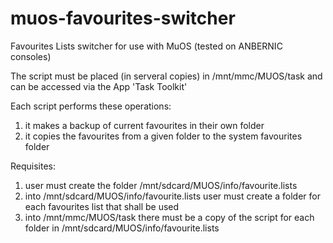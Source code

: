 # muos-favourites-switcher
Favourites Lists switcher for use with MuOS (tested on ANBERNIC consoles)

The script must be placed (in serveral copies) in /mnt/mmc/MUOS/task and can be accessed via the App 'Task Toolkit'

Each script performs these operations:
1. it makes a backup of current favourites in their own folder
2. it copies the favourites from a given folder to the system favourites folder

Requisites:
1. user must create the folder /mnt/sdcard/MUOS/info/favourite.lists
2. into /mnt/sdcard/MUOS/info/favourite.lists user must create a folder for each favourites list that shall be used
3. into /mnt/mmc/MUOS/task there must be a copy of the script for each folder in /mnt/sdcard/MUOS/info/favourite.lists

